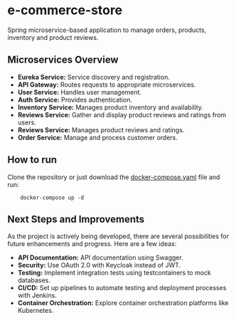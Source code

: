 # e-commerce-store

Spring microservice-based application to manage orders, products, inventory and product reviews.

## Microservices Overview

- **Eureka Service:** Service discovery and registration.
- **API Gateway:** Routes requests to appropriate microservices.
- **User Service:** Handles user management.
- **Auth Service:** Provides authentication.
- **Inventory Service:** Manages product inventory and availability.
- **Reviews Service:** Gather and display product reviews and ratings from users.
- **Reviews Service:** Manages product reviews and ratings.
- **Order Service:** Manage and process customer orders.

## How to run

Clone the repository or just download
the [docker-compose.yaml](https://github.com/micaellobo/e-commerce-store/blob/master/docker-compose.yaml) file
and run:

        docker-compose up -d

## Next Steps and Improvements

As the project is actively being developed, there are several possibilities for future enhancements and progress. Here
are a few ideas:

- **API Documentation:** API documentation using Swagger.
- **Security:** Use OAuth 2.0 with Keycloak instead of JWT.
- **Testing:** Implement integration tests using testcontainers to mock databases.
- **CI/CD:** Set up pipelines to automate testing and deployment processes with Jenkins.
- **Container Orchestration:** Explore container orchestration platforms like Kubernetes.
